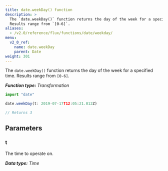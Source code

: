```yaml
---
title: date.weekDay() function
description: >
  The `date.weekDay()` function returns the day of the week for a specified time.
  Results range from `[0-6]`.
aliases:
  - /v2.0/reference/flux/functions/date/weekday/
menu:
  v2_0_ref:
    name: date.weekDay
    parent: Date
weight: 301
---
```


The `date.weekDay()` function returns the day of the week for a specified time.
Results range from `[0-6]`.

_**Function type:** Transformation_  

```js
import "date"

date.weekDay(t: 2019-07-17T12:05:21.012Z)

// Returns 3
```

## Parameters

### t
The time to operate on.

_**Data type:** Time_
